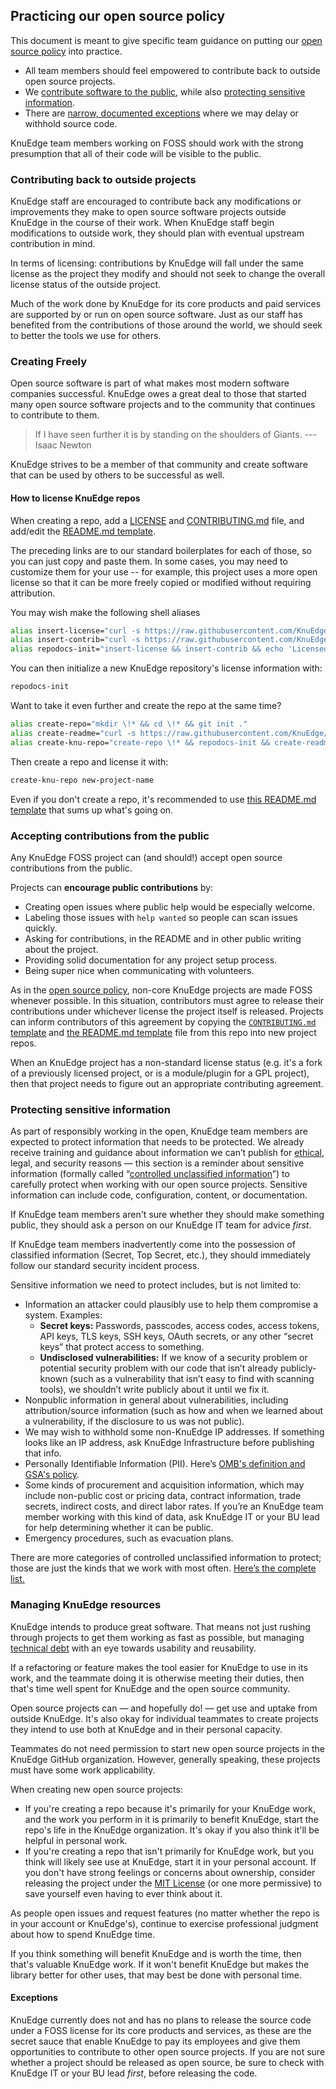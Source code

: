 ## Practicing our open source policy

This document is meant to give specific team guidance on putting our [open source policy](policy.md) into practice.

* All team members should feel empowered to contribute back to outside open source projects.
* We [contribute software to the public](#creating-freely), while also [protecting sensitive information](#protecting-sensitive-information).
* There are [narrow, documented exceptions](#exceptions) where we may delay or withhold source code.

KnuEdge team members working on FOSS should work with the strong presumption that all of their code will be visible to the public.

### Contributing back to outside projects

KnuEdge staff are encouraged to contribute back any modifications or improvements they make to open source software projects outside KnuEdge in the course of their work. When KnuEdge staff begin modifications to outside work, they should plan with eventual upstream contribution in mind.

In terms of licensing: contributions by KnuEdge will fall under the same license as the project they modify and should not seek to change the overall license status of the outside project.

Much of the work done by KnuEdge for its core products and paid services are supported by or run on open source software. Just as our staff has benefited from the contributions of those around the world, we should seek to better the tools we use for others.

### Creating Freely

Open source software is part of what makes most modern software companies successful. KnuEdge owes a great deal to those that started many open source software projects and to the community that continues to contribute to them.

> If I have seen further it is by standing on the shoulders of Giants.
--- Isaac Newton

KnuEdge strives to be a member of that community and create software that can be used by others to be successful as well.

#### How to license KnuEdge repos

When creating a repo, add a [LICENSE](LICENSE_TEMPLATE) and [CONTRIBUTING.md](CONTRIBUTING_TEMPLATE.md) file, and add/edit the [README.md template](README_TEMPLATE.md).

The preceding links are to our standard boilerplates for each of those, so you can just copy and paste them. In some cases, you may need to customize them for your use -- for example, this project uses a more open license so that it can be more freely copied or modified without requiring attribution.

You may wish make the following shell aliases

```bash
alias insert-license="curl -s https://raw.githubusercontent.com/KnuEdge/open-source-policy/master/LICENSE_TEMPLATE -o LICENSE"
alias insert-contrib="curl -s https://raw.githubusercontent.com/KnuEdge/open-source-policy/master/CONTRIBUTING_TEMPLATE.md -o CONTRIBUTING.md"
alias repodocs-init="insert-license && insert-contrib && echo 'Licensed.'"
```

You can then initialize a new KnuEdge repository's license information with:

```bash
repodocs-init
```

Want to take it even further and create the repo at the same time?

```bash
alias create-repo="mkdir \!* && cd \!* && git init ."
alias create-readme="curl -s https://raw.githubusercontent.com/KnuEdge/open-source-policy/master/README_TEMPLATE.md -o README.md"
alias create-knu-repo="create-repo \!* && repodocs-init && create-readme && sed 's/[Repo Name]/$(/usr/bin/basename $(pwd))/' README.md && git add . && git commit -m 'initial commit'"
```

Then create a repo and license it with:

```bash
create-knu-repo new-project-name
```

Even if you don't create a repo, it's recommended to use [this README.md template](README_TEMPLATE.md) that sums up what's going on.

### Accepting contributions from the public

Any KnuEdge FOSS project can (and should!) accept open source contributions from the public.

Projects can **encourage public contributions** by:

* Creating open issues where public help would be especially welcome.
* Labeling those issues with `help wanted` so people can scan issues quickly.
* Asking for contributions, in the README and in other public writing about the project.
* Providing solid documentation for any project setup process.
* Being super nice when communicating with volunteers.

As in the [open source policy](policy.md), non-core KnuEdge projects are made FOSS whenever possible. In this situation, contributors must agree to release their contributions under whichever license the project itself is released. Projects can inform contributors of this agreement by copying the [`CONTRIBUTING.md` template](CONTRIBUTING_TEMPLATE.md) and [the README.md template](README_TEMPLATE.md) file from this repo into new project repos.

When an KnuEdge project has a non-standard license status (e.g. it's a fork of a previously licensed project, or is a module/plugin for a GPL project), then that project needs to figure out an appropriate contributing agreement.

### Protecting sensitive information

As part of responsibly working in the open, KnuEdge team members are expected to protect information that needs to be protected. We already receive training and guidance about information we can’t publish for [ethical](https://www.oge.gov/web/oge.nsf/Topics), legal, and security reasons — this section is a reminder about sensitive information (formally called “[controlled unclassified information](http://nvlpubs.nist.gov/nistpubs/SpecialPublications/NIST.SP.800-171.pdf)”) to carefully protect when working with our open source projects. Sensitive information can include code, configuration, content, or documentation.

If KnuEdge team members aren't sure whether they should make something public, they should ask a person on our KnuEdge IT team for advice _first_.

If KnuEdge team members inadvertently come into the possession of classified information (Secret, Top Secret, etc.), they should immediately follow our standard security incident process.

Sensitive information we need to protect includes, but is not limited to:

* Information an attacker could plausibly use to help them compromise a system. Examples:
    * **Secret keys:** Passwords, passcodes, access codes, access tokens, API keys, TLS keys, SSH keys, OAuth secrets, or any other “secret keys” that protect access to something.
    * **Undisclosed vulnerabilities:** If we know of a security problem or potential security problem with our code that isn’t already publicly-known (such as a vulnerability that isn’t easy to find with scanning tools), we shouldn’t write publicly about it until we fix it.
* Nonpublic information in general about vulnerabilities, including attribution/source information (such as how and when we learned about a vulnerability, if the disclosure to us was not public).
* We may wish to withhold some non-KnuEdge IP addresses. If something looks like an IP address, ask KnuEdge Infrastructure before publishing that info.
* Personally Identifiable Information (PII). Here’s [OMB's definition and GSA's policy](http://www.gsa.gov/portal/content/104256).
* Some kinds of procurement and acquisition information, which may include non-public cost or pricing data, contract information, trade secrets, indirect costs, and direct labor rates. If you’re an KnuEdge team member working with this kind of data, ask KnuEdge IT or your BU lead for help determining whether it can be public.
* Emergency procedures, such as evacuation plans.

There are more categories of controlled unclassified information to protect; those are just the kinds that we work with most often. [Here’s the complete list.](http://www.archives.gov/cui/registry/category-list.html)

### Managing KnuEdge resources

KnuEdge intends to produce great software. That means not just rushing through projects to get them working as fast as possible, but managing [technical debt](https://en.wikipedia.org/wiki/Technical_debt) with an eye towards usability and reusability.

If a refactoring or feature makes the tool easier for KnuEdge to use in its work, and the teammate doing it is otherwise meeting their duties, then that's time well spent for KnuEdge and the open source community.

Open source projects can &mdash; and hopefully do! &mdash; get use and uptake from outside KnuEdge. It's also okay for individual teammates to create projects they intend to use both at KnuEdge and in their personal capacity.

Teammates do not need permission to start new open source projects in the KnuEdge GitHub organization. However, generally speaking, these projects must have some work applicability.

When creating new open source projects:

* If you're creating a repo because it's primarily for your KnuEdge work, and the work you perform in it is primarily to benefit KnuEdge, start the repo's life in the KnuEdge organization. It's okay if you also think it'll be helpful in personal work.
* If you're creating a repo that isn't primarily for KnuEdge work, but you think will likely see use at KnuEdge, start it in your personal account. If you don't have strong feelings or concerns about ownership, consider releasing the project under the [MIT License](https://opensource.org/licenses/MIT) (or one more permissive) to save yourself even having to ever think about it.

As people open issues and request features (no matter whether the repo is in your account or KnuEdge's), continue to exercise professional judgment about how to spend KnuEdge time.

If you think something will benefit KnuEdge and is worth the time, then that's valuable KnuEdge work. If it won't benefit KnuEdge but makes the library better for other uses, that may best be done with personal time.

#### Exceptions

KnuEdge currently does not and has no plans to release the source code under a FOSS license for its core products and services, as these are the secret sauce that enable KnuEdge to pay its employees and give them opportunities to contribute to other open source projects. If you are not sure whether a project should be released as open source, be sure to check with KnuEdge IT or your BU lead _first_, before releasing the code.
